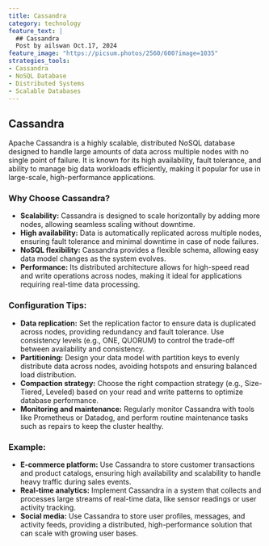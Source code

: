 ```yaml
---
title: Cassandra
category: technology
feature_text: |
  ## Cassandra
  Post by ailswan Oct.17, 2024
feature_image: "https://picsum.photos/2560/600?image=1035"
strategies_tools:
- Cassandra
- NoSQL Database
- Distributed Systems
- Scalable Databases
---
```

## Cassandra
Apache Cassandra is a highly scalable, distributed NoSQL database designed to handle large amounts of data across multiple nodes with no single point of failure. It is known for its high availability, fault tolerance, and ability to manage big data workloads efficiently, making it popular for use in large-scale, high-performance applications.

### Why Choose Cassandra?
- **Scalability:** Cassandra is designed to scale horizontally by adding more nodes, allowing seamless scaling without downtime.
- **High availability:** Data is automatically replicated across multiple nodes, ensuring fault tolerance and minimal downtime in case of node failures.
- **NoSQL flexibility:** Cassandra provides a flexible schema, allowing easy data model changes as the system evolves.
- **Performance:** Its distributed architecture allows for high-speed read and write operations across nodes, making it ideal for applications requiring real-time data processing.

### Configuration Tips:
- **Data replication:** Set the replication factor to ensure data is duplicated across nodes, providing redundancy and fault tolerance. Use consistency levels (e.g., ONE, QUORUM) to control the trade-off between availability and consistency.
- **Partitioning:** Design your data model with partition keys to evenly distribute data across nodes, avoiding hotspots and ensuring balanced load distribution.
- **Compaction strategy:** Choose the right compaction strategy (e.g., Size-Tiered, Leveled) based on your read and write patterns to optimize database performance.
- **Monitoring and maintenance:** Regularly monitor Cassandra with tools like Prometheus or Datadog, and perform routine maintenance tasks such as repairs to keep the cluster healthy.

### Example:
- **E-commerce platform:** Use Cassandra to store customer transactions and product catalogs, ensuring high availability and scalability to handle heavy traffic during sales events.
- **Real-time analytics:** Implement Cassandra in a system that collects and processes large streams of real-time data, like sensor readings or user activity tracking.
- **Social media:** Use Cassandra to store user profiles, messages, and activity feeds, providing a distributed, high-performance solution that can scale with growing user bases.

